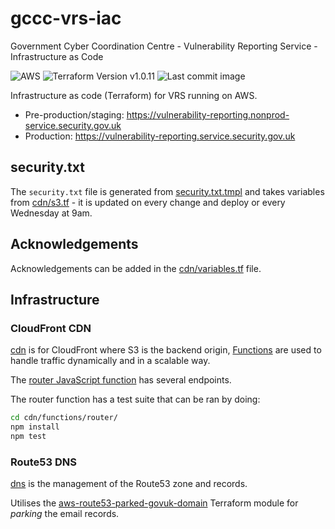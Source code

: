 # gccc-vrs-iac

Government Cyber Coordination Centre - Vulnerability Reporting Service - Infrastructure as Code

![AWS](https://img.shields.io/badge/AWS-%23FF9900.svg?style=for-the-badge&logo=amazon-aws&logoColor=white)
![Terraform Version v1.0.11](https://img.shields.io/badge/Terraform-v1.0.11-blueviolet?style=for-the-badge&logo=terraform)
![Last commit image](https://img.shields.io/github/last-commit/co-cddo/gccc-vrs-iac?style=for-the-badge&logo=github)

Infrastructure as code (Terraform) for VRS running on AWS.

- Pre-production/staging: <https://vulnerability-reporting.nonprod-service.security.gov.uk>
- Production: <https://vulnerability-reporting.service.security.gov.uk>

## security.txt

The `security.txt` file is generated from [security.txt.tmpl](https://github.com/co-cddo/gccc-vrs-iac/blob/main/cdn/s3_bucket/.well-known/security.txt.tmpl) and takes variables from [cdn/s3.tf](https://github.com/co-cddo/gccc-vrs-iac/blob/main/cdn/s3.tf#L38) - it is updated on every change and deploy or every Wednesday at 9am.

## Acknowledgements

Acknowledgements can be added in the [cdn/variables.tf](https://github.com/co-cddo/gccc-vrs-iac/blob/main/cdn/variables.tf#L2) file.

## Infrastructure

### CloudFront CDN

[cdn](cdn/) is for CloudFront where S3 is the backend origin, [Functions](https://aws.amazon.com/blogs/aws/introducing-cloudfront-functions-run-your-code-at-the-edge-with-low-latency-at-any-scale/) are used to handle traffic dynamically and in a scalable way.

The [router JavaScript function](cdn/functions/router/router.js) has several endpoints.

The router function has a test suite that can be ran by doing:
``` bash
cd cdn/functions/router/
npm install
npm test
```

### Route53 DNS

[dns](dns/) is the management of the Route53 zone and records.

Utilises the [aws-route53-parked-govuk-domain](https://github.com/co-cddo/aws-route53-parked-govuk-domain) Terraform module for _parking_ the email records.
